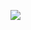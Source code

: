 <a href="../rockseries.html"><img src="http://firedpot.com/images/rockseries/20110518-jc8kd53m2shu5rtcf2iemkb8w7.jpg" /></a>
